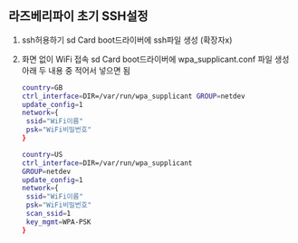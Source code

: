 ## 라즈베리파이 초기 SSH설정

1. ssh허용하기
   sd Card boot드라이버에 ssh파일 생성 (확장자x)

2. 화면 없이 WiFi 접속
   sd Card boot드라이버에  wpa_supplicant.conf 파일 생성
   아래 두 내용 중 적어서 넣으면 됨

   ```bash
   country=GB 
   ctrl_interface=DIR=/var/run/wpa_supplicant GROUP=netdev 
   update_config=1 
   network={ 
    ssid="WiFi이름" 
    psk="WiFi비밀번호" 
   }
   
   country=US
   ctrl_interface=DIR=/var/run/wpa_supplicant
   GROUP=netdev
   update_config=1
   network={
    ssid="WiFi이름"
    psk="WiFi비밀번호"
    scan_ssid=1
    key_mgmt=WPA-PSK
   }
   ```

   